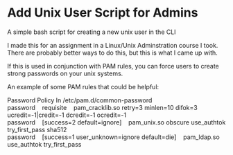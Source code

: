 # Add Unix User Script for Admins
A simple bash script for creating a new unix user in the CLI

I made this for an assignment in a Linux/Unix Adminstration course I took. There are probably better ways to do this, but this is what I came up with.

If this is used in conjunction with PAM rules, you can force users to create strong passwords on your unix systems.

An example of some PAM rules that could be helpful:

Password Policy In /etc/pam.d/common-password<br />
password&nbsp;&nbsp;&nbsp;&nbsp;requisite&nbsp;&nbsp;&nbsp;&nbsp;pam_cracklib.so retry=3 minlen=10 difok=3 ucredit=-1|credit=-1 dcredit=-1 ocredit=-1<br />
password&nbsp;&nbsp;&nbsp;&nbsp;[success=2 default=ignore]&nbsp;&nbsp;&nbsp;&nbsp;pam_unix.so obscure use_authtok try_first_pass sha512<br />
password&nbsp;&nbsp;&nbsp;&nbsp;[success=1 user_unknown=ignore default=die]&nbsp;&nbsp;&nbsp;&nbsp;pam_ldap.so use_authtok try_first_pass<br />
